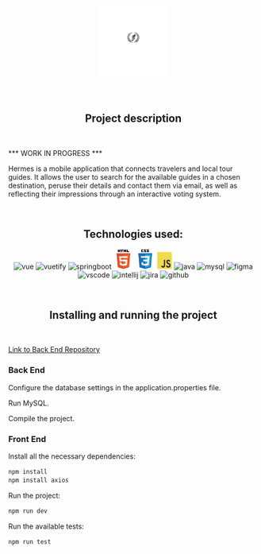<p align="center">
  <img src="./public/images/main-logo.png" height="150">
</p>
<br>


<h2 align="center">Project description</h2><br>

*** WORK IN PROGRESS ***

Hermes is a mobile application that connects travelers and local tour guides. It allows the user to search for the available guides in a chosen destination, peruse their details and contact them via email, as well as reflecting their impressions through an interactive voting system.

<br>


<h2 align="center">Technologies used:</h2>

<p align="center">
<img src="https://cdn.jsdelivr.net/gh/devicons/devicon/icons/vuejs/vuejs-original.svg" alt="vue" width="35" height="35"/>
<img src="https://cdn.jsdelivr.net/gh/devicons/devicon/icons/vuetify/vuetify-original.svg" alt="vuetify" width="35" height="35"/>
<img src="https://cdn.jsdelivr.net/gh/devicons/devicon/icons/spring/spring-original.svg" alt="springboot" width="35" height="35"/>
<img src="https://raw.githubusercontent.com/devicons/devicon/master/icons/html5/html5-original-wordmark.svg" alt="html5" width="40" height="40"/>
<img src="https://raw.githubusercontent.com/devicons/devicon/master/icons/css3/css3-original-wordmark.svg" alt="css3" width="40" height="40"/>
<img src="https://raw.githubusercontent.com/devicons/devicon/master/icons/javascript/javascript-original.svg" alt="javascript" width="30" height="35"/>
<img src="https://cdn.jsdelivr.net/gh/devicons/devicon/icons/java/java-original.svg" alt="java" width="35" height="35"/>
<img src="https://cdn.jsdelivr.net/gh/devicons/devicon/icons/mysql/mysql-original.svg" alt="mysql" width="35" height="35"/>
<img src="https://cdn.jsdelivr.net/gh/devicons/devicon/icons/figma/figma-original.svg" alt="figma" width="30" height="35"/>
<img src="https://cdn.jsdelivr.net/gh/devicons/devicon/icons/vscode/vscode-original.svg" alt="vscode" width="35" height="35"/>
<img src="https://cdn.jsdelivr.net/gh/devicons/devicon/icons/intellij/intellij-original.svg" alt="intellij" width="35" height="35" />
<img src="https://cdn.jsdelivr.net/gh/devicons/devicon/icons/jira/jira-original.svg" alt="jira" width="35" height="35"/>
<img src="https://cdn.jsdelivr.net/gh/devicons/devicon/icons/github/github-original.svg" alt="github" width="35" height="35"/>
</p>

<br>


<h2 align="center">Installing and running the project</h2><br>


<a href="https://github.com/victorteje/Hermes-backend">Link to Back End Repository</a>


### Back End

Configure the database settings in the application.properties file.

Run MySQL.

Compile the project.


### Front End

Install all the necessary dependencies:

```sh
npm install
npm install axios
```

Run the project:

```sh
npm run dev
```

Run the available tests:

```sh
npm run test
```
